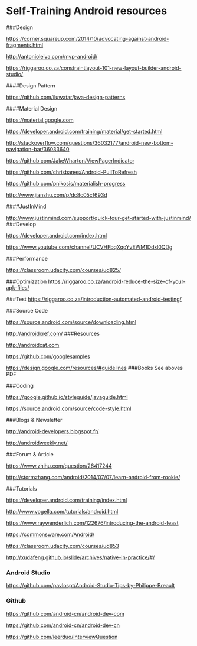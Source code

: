# Self-Training Android resources

###Design

https://corner.squareup.com/2014/10/advocating-against-android-fragments.html

http://antonioleiva.com/mvp-android/

https://riggaroo.co.za/constraintlayout-101-new-layout-builder-android-studio/

####Design Pattern

https://github.com/iluwatar/java-design-patterns

####Material Design

https://material.google.com

https://developer.android.com/training/material/get-started.html

http://stackoverflow.com/questions/36032177/android-new-bottom-navigation-bar/36033640

https://github.com/JakeWharton/ViewPagerIndicator

https://github.com/chrisbanes/Android-PullToRefresh

https://github.com/pnikosis/materialish-progress

http://www.jianshu.com/p/dc8c05cf693d

####JustInMind

http://www.justinmind.com/support/quick-tour-get-started-with-justinmind/
###Develop

https://developer.android.com/index.html

https://www.youtube.com/channel/UCVHFbqXqoYvEWM1Ddxl0QDg

###Performance

https://classroom.udacity.com/courses/ud825/

###Optimization
https://riggaroo.co.za/android-reduce-the-size-of-your-apk-files/

###Test
https://riggaroo.co.za/introduction-automated-android-testing/

###Source Code

https://source.android.com/source/downloading.html

http://androidxref.com/
###Resources

http://androidcat.com

https://github.com/googlesamples

https://design.google.com/resources/#guidelines
###Books
See aboves PDF

###Coding

https://google.github.io/styleguide/javaguide.html

https://source.android.com/source/code-style.html

###Blogs & Newsletter

http://android-developers.blogspot.fr/

http://androidweekly.net/

###Forum & Article

https://www.zhihu.com/question/26417244

http://stormzhang.com/android/2014/07/07/learn-android-from-rookie/

###Tutorials

https://developer.android.com/training/index.html

http://www.vogella.com/tutorials/android.html

https://www.raywenderlich.com/122676/introducing-the-android-feast

https://commonsware.com/Android/

https://classroom.udacity.com/courses/ud853

http://xudafeng.github.io/slide/archives/native-in-practice/#/

### Android Studio
https://github.com/pavlospt/Android-Studio-Tips-by-Philippe-Breault

### Github
https://github.com/android-cn/android-dev-com

https://github.com/android-cn/android-dev-cn

https://github.com/leerduo/InterviewQuestion
